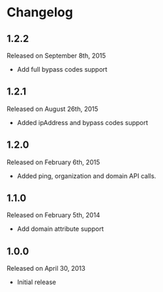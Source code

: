 Changelog
=========
## 1.2.2

Released on September 8th, 2015

 * Add full bypass codes support

## 1.2.1

Released on August 26th, 2015

 * Added ipAddress and bypass codes support

## 1.2.0

Released on February 6th, 2015

 * Added ping, organization and domain API calls.
 
## 1.1.0

Released on February 5th, 2014

 * Add domain attribute support

## 1.0.0

Released on April 30, 2013

 * Initial release
